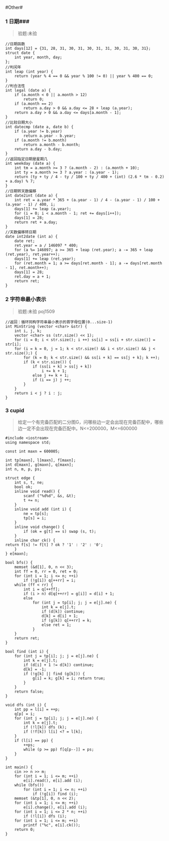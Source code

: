 #Other#
### 1 日期###
>验题:未验

	//日期函数
	int days[12] = {31, 28, 31, 30, 31, 30, 31, 31, 30, 31, 30, 31};
	struct date {
		int year, month, day;
	};
	//判闰年
	int leap (int year) {
		return (year % 4 == 0 && year % 100 != 0) || year % 400 == 0;
	}
	//判合法性
	int legal (date a) {
		if (a.month < 0 || a.month > 12)
			return 0;
		if (a.month == 2)
			return a.day > 0 && a.day <= 28 + leap (a.year);
		return a.day > 0 && a.day <= days[a.month - 1];
	}
	//比较日期大小
	int datecmp (date a, date b) {
		if (a.year != b.year)
			return a.year - b.year;
		if (a.month != b.month)
			return a.month - b.month;
		return a.day - b.day;
	}
	//返回指定日期是星期几
	int weekday (date a) {
		int tm = a.month >= 3 ? (a.month - 2) : (a.month + 10);
		int ty = a.month >= 3 ? a.year : (a.year - 1);
		return (ty + ty / 4 - ty / 100 + ty / 400 + (int) (2.6 * tm - 0.2) + a.day) % 7;
	}
	//日期转天数偏移
	int date2int (date a) {
		int ret = a.year * 365 + (a.year - 1) / 4 - (a.year - 1) / 100 + (a.year - 1) / 400, i;
		days[1] += leap (a.year);
		for (i = 0; i < a.month - 1; ret += days[i++]);
		days[1] = 28;
		return ret + a.day;
	}
	//天数偏移转日期
	date int2date (int a) {
		date ret;
		ret.year = a / 146097 * 400;
		for (a %= 146097; a >= 365 + leap (ret.year); a -= 365 + leap (ret.year), ret.year++);
		days[1] += leap (ret.year);
		for (ret.month = 1; a >= days[ret.month - 1]; a -= days[ret.month - 1], ret.month++);
		days[1] = 28;
		ret.day = a + 1;
		return ret;
	}

### 2 字符串最小表示 ###
>验题:未验 poj1509

	//返回：循环同构字符串最小表示的首字母位置(0...size-1)
	int MinString (vector <char> &str) {
		int i, j, k;
		vector <char> ss (str.size() << 1);
		for (i = 0; i < str.size(); i ++) ss[i] = ss[i + str.size()] = str[i];
		for (i = k = 0, j = 1; k < str.size() && i < str.size() && j < str.size();) {
			for (k = 0; k < str.size() && ss[i + k] == ss[j + k]; k ++);
			if (k < str.size()) {
				if (ss[i + k] > ss[j + k])
					i += k + 1;
				else j += k + 1;
				if (i == j) j ++;
			}
		}
		return i < j ? i : j;
	}

### 3 cupid ###
>给定一个有完备匹配的二分图G，问哪些边一定会出现在完备匹配中，哪些边一定不会出现在完备匹配中。N<=200000，M<=600000

	#include <iostream>
	using namespace std;

	const int maxn = 600005;

	int tp[maxn], l[maxn], f[maxn];
	int d[maxn], g[maxn], q[maxn];
	int n, m, p, ps;

	struct edge {
		int s, t, ne;
		bool ok;
		inline void read() {
			scanf ("%d%d", &s, &t);
			t += n;
		}
		inline void add (int i) {
			ne = tp[s];
			tp[s] = i;
		}
		inline void change() {
			if (ok = g[t] == s) swap (s, t);
		}
		inline char ck() {
	return f[s] != f[t] ? ok ? '1' : '2' : '0';
		}
	} e[maxn];

	bool bfs() {
		memset (&d[1], 0, n << 3);
		int ff = 0, rr = 0, ret = 0;
		for (int i = 1; i <= n; ++i)
			if (!g[i]) q[++rr] = i;
		while (ff < rr) {
			int i = q[++ff];
			if (i > n) d[q[++rr] = g[i]] = d[i] + 1;
			else
				for (int j = tp[i]; j; j = e[j].ne) {
					int k = e[j].t;
					if (d[k]) continue;
					d[k] = d[i] + 1;
					if (g[k]) q[++rr] = k;
					else ret = 1;
				}
		}
		return ret;
	}

	bool find (int i) {
		for (int j = tp[i]; j; j = e[j].ne) {
			int k = e[j].t;
			if (d[i] + 1 != d[k]) continue;
			d[k] = -1;
			if (!g[k] || find (g[k])) {
				g[i] = k; g[k] = i; return true;
			}
		}
		return false;
	}

	void dfs (int i) {
		int pp = l[i] = ++p;
		q[p] = i;
		for (int j = tp[i]; j; j = e[j].ne) {
			int k = e[j].t;
			if (!l[k]) dfs (k);
			if (!f[k]) l[i] <? = l[k];
		}
		if (l[i] == pp) {
			++ps;
			while (p >= pp) f[q[p--]] = ps;
		}
	}

	int main() {
		cin >> n >> m;
		for (int i = 1; i <= m; ++i)
			e[i].read(), e[i].add (i);
		while (bfs())
			for (int i = 1; i <= n; ++i)
				if (!g[i]) find (i);
		memset (&tp[1], 0, n << 2);
		for (int i = 1; i <= m; ++i)
			e[i].change(), e[i].add (i);
		for (int i = 1; i <= 2 * n; ++i)
			if (!l[i]) dfs (i);
		for (int i = 1; i <= m; ++i)
			printf ("%c", e[i].ck());
		return 0;
	}
